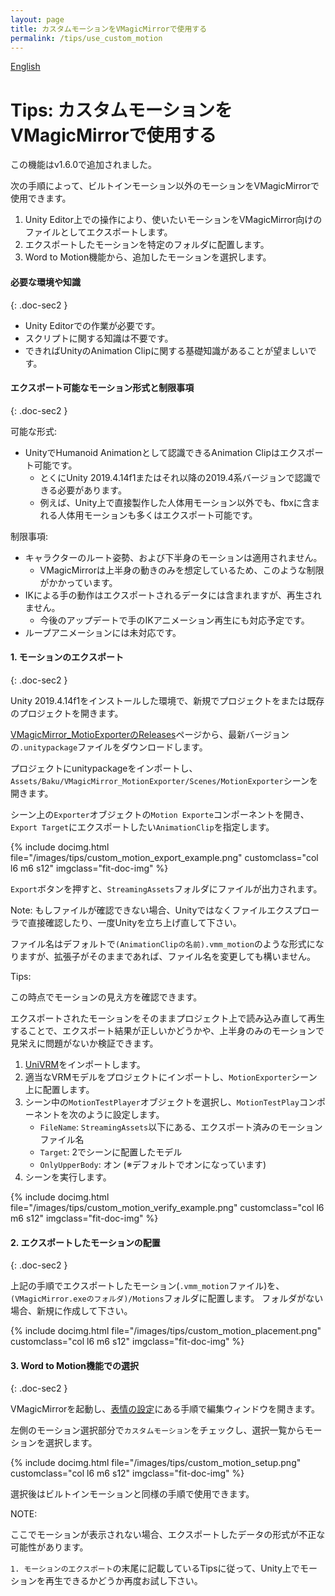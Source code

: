 ```yaml
---
layout: page
title: カスタムモーションをVMagicMirrorで使用する
permalink: /tips/use_custom_motion
---
```


[English](../en/tips/use_custom_motion)

# Tips: カスタムモーションをVMagicMirrorで使用する

この機能はv1.6.0で追加されました。

次の手順によって、ビルトインモーション以外のモーションをVMagicMirrorで使用できます。

1. Unity Editor上での操作により、使いたいモーションをVMagicMirror向けのファイルとしてエクスポートします。
2. エクスポートしたモーションを特定のフォルダに配置します。
3. Word to Motion機能から、追加したモーションを選択します。

#### 必要な環境や知識
{: .doc-sec2 }

- Unity Editorでの作業が必要です。
- スクリプトに関する知識は不要です。
- できればUnityのAnimation Clipに関する基礎知識があることが望ましいです。

#### エクスポート可能なモーション形式と制限事項
{: .doc-sec2 }

可能な形式:

- UnityでHumanoid Animationとして認識できるAnimation Clipはエクスポート可能です。
    - とくにUnity 2019.4.14f1またはそれ以降の2019.4系バージョンで認識できる必要があります。
    - 例えば、Unity上で直接製作した人体用モーション以外でも、fbxに含まれる人体用モーションも多くはエクスポート可能です。

制限事項:

- キャラクターのルート姿勢、および下半身のモーションは適用されません。
    - VMagicMirrorは上半身の動きのみを想定しているため、このような制限がかかっています。
- IKによる手の動作はエクスポートされるデータには含まれますが、再生されません。
    - 今後のアップデートで手のIKアニメーション再生にも対応予定です。
- ループアニメーションには未対応です。

#### 1. モーションのエクスポート
{: .doc-sec2 }

Unity 2019.4.14f1をインストールした環境で、新規でプロジェクトをまたは既存のプロジェクトを開きます。

[VMagicMirror_MotioExporterのReleases](https://github.com/malaybaku/VMagicMirror_MotionExporter/releases)ページから、最新バージョンの`.unitypackage`ファイルをダウンロードします。

プロジェクトにunitypackageをインポートし、`Assets/Baku/VMagicMirror_MotionExporter/Scenes/MotionExporter`シーンを開きます。

シーン上の`Exporter`オブジェクトの`Motion Exporte`コンポーネントを開き、`Export Target`にエクスポートしたい`AnimationClip`を指定します。

<div class="row">
{% include docimg.html file="/images/tips/custom_motion_export_example.png" customclass="col l6 m6 s12" imgclass="fit-doc-img" %}
</div>

`Export`ボタンを押すと、`StreamingAssets`フォルダにファイルが出力されます。

Note:
もしファイルが確認できない場合、Unityではなくファイルエクスプローラで直接確認したり、一度Unityを立ち上げ直して下さい。

ファイル名はデフォルトで`(AnimationClipの名前).vmm_motion`のような形式になりますが、拡張子がそのままであれば、ファイル名を変更しても構いません。

Tips:

この時点でモーションの見え方を確認できます。

エクスポートされたモーションをそのままプロジェクト上で読み込み直して再生することで、エクスポート結果が正しいかどうかや、上半身のみのモーションで見栄えに問題がないか検証できます。

1. [UniVRM](https://github.com/vrm-c/UniVRM)をインポートします。
2. 適当なVRMモデルをプロジェクトにインポートし、`MotionExporter`シーン上に配置します。
3. シーン中の`MotionTestPlayer`オブジェクトを選択し、`MotionTestPlay`コンポーネントを次のように設定します。
    - `FileName`: `StreamingAssets`以下にある、エクスポート済みのモーションファイル名
    - `Target`: 2でシーンに配置したモデル
    - `OnlyUpperBody`: オン (※デフォルトでオンになっています)
4. シーンを実行します。

<div class="row">
{% include docimg.html file="/images/tips/custom_motion_verify_example.png" customclass="col l6 m6 s12" imgclass="fit-doc-img" %}
</div>


#### 2. エクスポートしたモーションの配置
{: .doc-sec2 }

上記の手順でエクスポートしたモーション(`.vmm_motion`ファイル)を、`(VMagicMirror.exeのフォルダ)/Motions`フォルダに配置します。
フォルダがない場合、新規に作成して下さい。

<div class="row">
{% include docimg.html file="/images/tips/custom_motion_placement.png" customclass="col l6 m6 s12" imgclass="fit-doc-img" %}
</div>


#### 3. Word to Motion機能での選択
{: .doc-sec2 }

VMagicMirrorを起動し、[表情の設定]()にある手順で編集ウィンドウを開きます。

左側のモーション選択部分で`カスタムモーション`をチェックし、選択一覧からモーションを選択します。

<div class="row">
{% include docimg.html file="/images/tips/custom_motion_setup.png" customclass="col l6 m6 s12" imgclass="fit-doc-img" %}
</div>

選択後はビルトインモーションと同様の手順で使用できます。

NOTE:

ここでモーションが表示されない場合、エクスポートしたデータの形式が不正な可能性があります。

`1. モーションのエクスポート`の末尾に記載しているTipsに従って、Unity上でモーションを再生できるかどうか再度お試し下さい。
